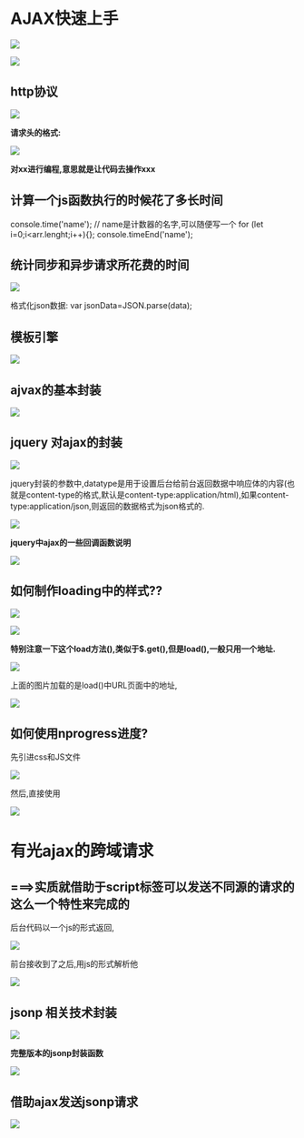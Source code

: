 # AJAX快速上手 #

![](imgs/2018-09-08_102654.png)

![](imgs/2018-09-08_104140.png)

## http协议 ##

![](imgs/2018-09-08_105035.png)

**请求头的格式:**

![](imgs/2018-09-08_105224.png)

**对xx进行编程,意思就是让代码去操作xxx**

## 计算一个js函数执行的时候花了多长时间 ##

console.time('name');      // name是计数器的名字,可以随便写一个
for (let i=0;i<arr.lenght;i++){};
console.timeEnd('name');

## 统计同步和异步请求所花费的时间 ##

![](imgs/2018-09-08_191214.png)

格式化json数据:   var jsonData=JSON.parse(data);

## 模板引擎 ##

![](imgs/2018-09-09_111359.png)

## ajvax的基本封装 ##

![](imgs/2018-09-09_114208.png)

## jquery 对ajax的封装 ##

![](imgs/2018-09-09_165835.png)

jquery封装的参数中,datatype是用于设置后台给前台返回数据中响应体的内容(也就是content-type的格式,默认是content-type:application/html),如果content-type:application/json,则返回的数据格式为json格式的.

![](imgs/2018-09-09_170719.png)

**jquery中ajax的一些回调函数说明**

![](imgs/2018-09-09_171540.png)

## 如何制作loading中的样式?? ##

![](imgs/2018-09-09_182503.png)

![](imgs/2018-09-09_183012.png)

**特别注意一下这个load方法(),类似于$.get(),但是load(),一般只用一个地址.**

![](imgs/2018-09-09_183742.png)

上面的图片加载的是load()中URL页面中的地址,

![](imgs/2018-09-09_184327.png)

## 如何使用nprogress进度? ##

先引进css和JS文件

![](imgs/2018-09-09_185459.png)

然后,直接使用

![](imgs/2018-09-09_185721.png)

# 有光ajax的跨域请求 #

## ===>实质就借助于script标签可以发送不同源的请求的这么一个特性来完成的 ##

后台代码以一个js的形式返回,

![](imgs/2018-09-10_224707.png)

前台接收到了之后,用js的形式解析他

![](imgs/2018-09-10_224601.png)

## jsonp 相关技术封装 ##

![](imgs/2018-09-10_230639.png)

**完整版本的jsonp封装函数**

![](imgs/2018-09-10_232632.png)

## 借助ajax发送jsonp请求 ##

![](imgs/2018-09-10_232358.png)




















